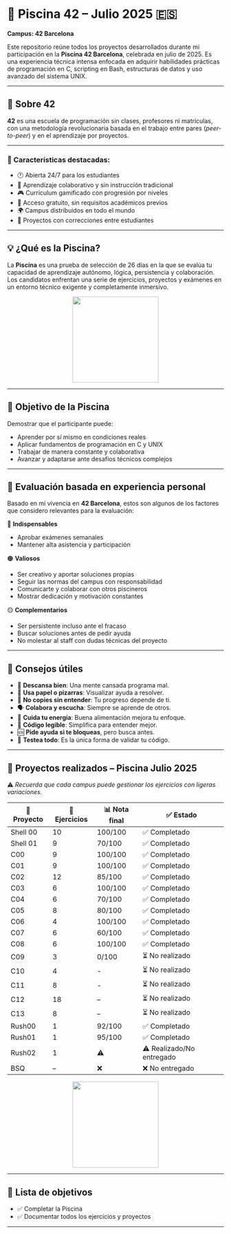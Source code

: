 # 🧠 Piscina 42 – Julio 2025 🇪🇸  
**Campus: 42 Barcelona**

Este repositorio reúne todos los proyectos desarrollados durante mi participación en la **Piscina 42 Barcelona**, celebrada en julio de 2025. Es una experiencia técnica intensa enfocada en adquirir habilidades prácticas de programación en C, scripting en Bash, estructuras de datos y uso avanzado del sistema UNIX.

---

## 📜 Sobre 42

**42** es una escuela de programación sin clases, profesores ni matrículas, con una metodología revolucionaria basada en el trabajo entre pares (_peer-to-peer_) y en el aprendizaje por proyectos.

---

### 🌟 Características destacadas:

- 🕐 Abierta 24/7 para los estudiantes  
- 👥 Aprendizaje colaborativo y sin instrucción tradicional  
- 🎮 Currículum gamificado con progresión por niveles  
- 💸 Acceso gratuito, sin requisitos académicos previos  
- 🌍 Campus distribuidos en todo el mundo  
- 📁 Proyectos con correcciones entre estudiantes  

---

## 💡 ¿Qué es la Piscina?

La **Piscina** es una prueba de selección de 26 días en la que se evalúa tu capacidad de aprendizaje autónomo, lógica, persistencia y colaboración. Los candidatos enfrentan una serie de ejercicios, proyectos y exámenes en un entorno técnico exigente y completamente inmersivo.

<p align="center">
  <img src="https://github.com/user-attachments/assets/c7c50e99-c4a0-48f0-95be-cac223f3fc52" width="200">
</p>

---

## 🎯 Objetivo de la Piscina

Demostrar que el participante puede:

- Aprender por sí mismo en condiciones reales  
- Aplicar fundamentos de programación en C y UNIX  
- Trabajar de manera constante y colaborativa  
- Avanzar y adaptarse ante desafíos técnicos complejos  

---

## 📖 Evaluación basada en experiencia personal

Basado en mi vivencia en **42 Barcelona**, estos son algunos de los factores que considero relevantes para la evaluación:

🔴 **Indispensables**
- Aprobar exámenes semanales  
- Mantener alta asistencia y participación  

🟠 **Valiosos**
- Ser creativo y aportar soluciones propias  
- Seguir las normas del campus con responsabilidad  
- Comunicarte y colaborar con otros piscineros  
- Mostrar dedicación y motivación constantes  

🟡 **Complementarios**
- Ser persistente incluso ante el fracaso  
- Buscar soluciones antes de pedir ayuda  
- No molestar al staff con dudas técnicas del proyecto  

---

## 📝 Consejos útiles

- 🧠 **Descansa bien**: Una mente cansada programa mal.  
- 📓 **Usa papel o pizarras**: Visualizar ayuda a resolver.  
- 🚫 **No copies sin entender**: Tu progreso depende de ti.  
- 🗣️ **Colabora y escucha**: Siempre se aprende de otros.  
- 🍎 **Cuida tu energía**: Buena alimentación mejora tu enfoque.  
- 🧩 **Código legible**: Simplifica para entender mejor.  
- 🆘 **Pide ayuda si te bloqueas**, pero busca antes.  
- 🧪 **Testea todo**: Es la única forma de validar tu código.  

---

## 🏁 Proyectos realizados – Piscina Julio 2025

⚠️ *Recuerda que cada campus puede gestionar los ejercicios con ligeras variaciones.*

| 📁 Proyecto    | 🔢 Ejercicios | 📊 Nota final | ✅ Estado      |
|----------------|---------------|--------------|-----------------|
| Shell 00       | 10            | 100/100      | ✅ Completado   |
| Shell 01       | 9             | 70/100       | ✅ Completado   |
| C00            | 9             | 100/100      | ✅ Completado   |
| C01            | 9             | 100/100      | ✅ Completado   |
| C02            | 12            | 85/100       | ✅ Completado   |
| C03            | 6             | 100/100      | ✅ Completado   |
| C04            | 6             | 70/100       | ✅ Completado   |
| C05            | 8             | 80/100       | ✅ Completado   |
| C06            | 4             | 100/100      | ✅ Completado   |
| C07            | 6             | 60/100       | ✅ Completado   |
| C08            | 6             | 100/100      | ✅ Completado   |
| C09            | 3             | 0/100        | ⏳ No realizado |
| C10            | 4             | -            | ⏳ No realizado |
| C11            | 8             | -            | ⏳ No realizado |
| C12            | 18            | –            | ⏳ No realizado |
| C13            | 8             | –            | ⏳ No realizado |
| Rush00         | 1             | 92/100       | ✅ Completado   |
| Rush01         | 1             | 95/100       | ✅ Completado   |
| Rush02         | 1             | ⚠️           | ⚠️ Realizado/No entregado |
| BSQ            | –             | ❌           | ❌ No entregado |

<p align="center">
<img src="https://github.com/user-attachments/assets/87c8311c-6b15-47f0-add1-d402699b3b76" width="200">
</p>

---
## 📌 Lista de objetivos

- ✅ Completar la Piscina  
- ✅ Documentar todos los ejercicios y proyectos  
---
